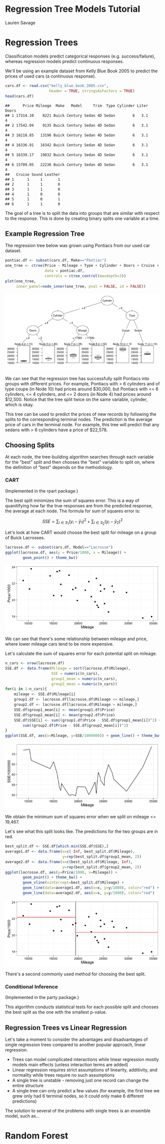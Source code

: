 # Regression Tree Models Tutorial
Lauren Savage  

# Regression Trees

Classification models predict categorical responses (e.g. success/failure), whereas regression models predict continuous responses.

We'll be using an example dataset from Kelly Blue Book 2005 to predict the prices of used cars (a continuous response).




```r
cars.df <- read.csv("kelly_blue_book_2005.csv",
                    header = TRUE, stringsAsFactors = TRUE)
head(cars.df)
```

```
##      Price Mileage  Make   Model     Trim  Type Cylinder Liter Doors
## 1 17314.10    8221 Buick Century Sedan 4D Sedan        6   3.1     4
## 2 17542.04    9135 Buick Century Sedan 4D Sedan        6   3.1     4
## 3 16218.85   13196 Buick Century Sedan 4D Sedan        6   3.1     4
## 4 16336.91   16342 Buick Century Sedan 4D Sedan        6   3.1     4
## 5 16339.17   19832 Buick Century Sedan 4D Sedan        6   3.1     4
## 6 15709.05   22236 Buick Century Sedan 4D Sedan        6   3.1     4
##   Cruise Sound Leather
## 1      1     1       1
## 2      1     1       0
## 3      1     1       0
## 4      1     0       0
## 5      1     0       1
## 6      1     1       0
```

The goal of a tree is to split the data into groups that are similar with respect to the response.  This is done by creating binary splits one variable at a time.

## Example Regression Tree

The regression tree below was grown using Pontiacs from our used car dataset.


```r
pontiac.df <- subset(cars.df, Make=="Pontiac")
one_tree <- ctree(Price ~ Mileage + Type + Cylinder + Doors + Cruise + Sound + Leather, 
                  data = pontiac.df, 
                  controls = ctree_control(maxdepth=3))
plot(one_tree, 
     inner_panel=node_inner(one_tree, pval = FALSE, id = FALSE))
```

![](tutorial_files/figure-html/unnamed-chunk-3-1.png)<!-- -->

We can see that the regression tree has successfully split Pontiacs into groups with different prices.  For example, Pontiacs with > 6 cylinders and of type coupe (in Node 10) had prices around $30,000, but Pontiacs with <= 6 cylinders, <= 4 cylinders, and <= 2 doors (in Node 4) had prices around $12,500.  Notice that the tree split twice on the same variable, cylinder, which is okay.

This tree can be used to predict the prices of new records by following the splits to the corresponding terminal nodes.  The prediction is the average price of cars in the terminal node.  For example, this tree will predict that any sedans with > 6 cylinders have a price of $22,578.

## Choosing Splits

At each node, the tree-building algorithm searches through each variable for the "best" split and then chooses the "best" variable to split on, where the definition of "best" depends on the methodology.

### CART

(Implemented in the rpart package.)

The best split minimizes the sum of squares error.  This is a way of quanitifying how far the true responses are from the predicted response, the average at each node. The formula for sum of squares error is:

$$ SSE = \sum\nolimits_{i \in S_1} (y_i - \bar{y}_1)^2 + \sum\nolimits_{i \in S_2} (y_i - \bar{y}_2)^2$$

Let's look at how CART would choose the best split for mileage on a group of Buick Lacrosses.


```r
lacrosse.df <- subset(cars.df, Model=="Lacrosse")
ggplot(lacrosse.df, aes(y = Price/1000, x = Mileage)) + 
        geom_point() + theme_bw()
```

![](tutorial_files/figure-html/unnamed-chunk-4-1.png)<!-- -->

We can see that there's some relationship between mileage and price, where lower mileage cars tend to be more expensive.

Let's calculate the sum of squares error for each potential split on mileage.


```r
n_cars <- nrow(lacrosse.df)
SSE.df <- data.frame(Mileage = sort(lacrosse.df$Mileage), 
                     SSE = numeric(n_cars), 
                     group1_mean = numeric(n_cars), 
                     group2_mean = numeric(n_cars))
for(i in 1:n_cars){
    mileage <- SSE.df$Mileage[i]
    group1.df <- lacrosse.df[lacrosse.df$Mileage <= mileage,]
    group2.df <- lacrosse.df[lacrosse.df$Mileage > mileage,]
    SSE.df$group1_mean[i] <- mean(group1.df$Price)
    SSE.df$group2_mean[i] <- mean(group2.df$Price)
    SSE.df$SSE[i] <- sum((group1.df$Price - SSE.df$group1_mean[i])^2) + 
        sum((group2.df$Price - SSE.df$group2_mean[i])^2)
}
ggplot(SSE.df, aes(x=Mileage, y=SSE/1000000)) + geom_line() + theme_bw()
```

![](tutorial_files/figure-html/unnamed-chunk-5-1.png)<!-- -->

We obtain the minimum sum of squares error when we split on mileage <= 19,467.

Let's see what this split looks like. The predictions for the two groups are in red.


```r
best_split.df <- SSE.df[which.min(SSE.df$SSE),]
average1.df <- data.frame(x=c(-Inf, best_split.df$Mileage), 
                          y=rep(best_split.df$group1_mean, 2))
average2.df <- data.frame(x=c(best_split.df$Mileage, Inf), 
                          y=rep(best_split.df$group2_mean, 2))
ggplot(lacrosse.df, aes(y=Price/1000, x=Mileage)) + 
        geom_point() + theme_bw() + 
        geom_vline(xintercept=best_split.df$Mileage) +
        geom_line(data=average1.df, aes(x=x, y=y/1000), color="red") +
        geom_line(data=average2.df, aes(x=x, y=y/1000), color="red")
```

![](tutorial_files/figure-html/unnamed-chunk-6-1.png)<!-- -->

There's a second commonly used method for choosing the best split.

### Conditional Inference

(Implemented in the party package.)

This algorithm conducts statistical tests for each possible split and chooses the best split as the one with the smallest p-value.

## Regression Trees vs Linear Regression

Let's take a moment to consider the advantages and disadvantages of single regression trees compared to another popular approach, linear regression.

* Trees can model complicated interactions while linear regression mostly models main effects (unless interaction terms are added)
* Linear regression requires strict assumptions of linearity, additivity, and normality while trees require no such assumptions
* A single tree is unstable - removing just one record can change the entire structure
* A single tree can only predict a few values (for example, the first tree we grew only had 6 terminal nodes, so it could only make 6 different predictions)

The solution to several of the problems with single trees is an ensemble model, such as...

# Random Forest

